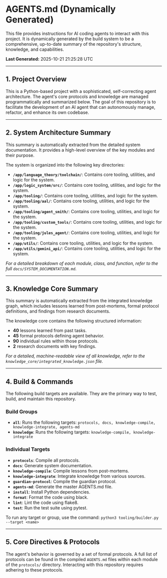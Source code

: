 # AGENTS.md (Dynamically Generated)

This file provides instructions for AI coding agents to interact with this project.
It is dynamically generated by the build system to be a comprehensive, up-to-date
summary of the repository's structure, knowledge, and capabilities.

**Last Generated:** 2025-10-21 21:25:28 UTC

---

## 1. Project Overview

This is a Python-based project with a sophisticated, self-correcting agent
architecture. The agent's core protocols and knowledge are managed
programmatically and summarized below. The goal of this repository is to
facilitate the development of an AI agent that can autonomously manage,
refactor, and enhance its own codebase.

---

## 2. System Architecture Summary

This summary is automatically extracted from the detailed system documentation.
It provides a high-level overview of the key modules and their purpose.

The system is organized into the following key directories:
- **`/app/language_theory/toolchain/`**: Contains core tooling, utilities, and logic for the system.
- **`/app/logic_system/src/`**: Contains core tooling, utilities, and logic for the system.
- **`/app/tooling/`**: Contains core tooling, utilities, and logic for the system.
- **`/app/tooling/aal/`**: Contains core tooling, utilities, and logic for the system.
- **`/app/tooling/agent_smith/`**: Contains core tooling, utilities, and logic for the system.
- **`/app/tooling/custom_tools/`**: Contains core tooling, utilities, and logic for the system.
- **`/app/tooling/jules_agent/`**: Contains core tooling, utilities, and logic for the system.
- **`/app/utils/`**: Contains core tooling, utilities, and logic for the system.
- **`/app/utils/gemini_api/`**: Contains core tooling, utilities, and logic for the system.

_For a detailed breakdown of each module, class, and function, refer to the full `docs/SYSTEM_DOCUMENTATION.md`._

---

## 3. Knowledge Core Summary

This summary is automatically extracted from the integrated knowledge graph,
which includes lessons learned from post-mortems, formal protocol definitions,
and findings from research documents.

The knowledge core contains the following structured information:
- **40** lessons learned from past tasks.
- **45** formal protocols defining agent behavior.
- **90** individual rules within those protocols.
- **2** research documents with key findings.

_For a detailed, machine-readable view of all knowledge, refer to the `knowledge_core/integrated_knowledge.json` file._

---

## 4. Build & Commands

The following build targets are available. They are the primary way to test,
build, and maintain this repository.

### Build Groups

- **`all`**: Runs the following targets: `protocols, docs, knowledge-compile, knowledge-integrate, agents-md`
- **`knowledge`**: Runs the following targets: `knowledge-compile, knowledge-integrate`

### Individual Targets

- **`protocols`**: Compile all protocols.
- **`docs`**: Generate system documentation.
- **`knowledge-compile`**: Compile lessons from post-mortems.
- **`knowledge-integrate`**: Integrate knowledge from various sources.
- **`guardian-protocol`**: Compile the guardian protocol.
- **`agents-md`**: Generate the master AGENTS.md file.
- **`install`**: Install Python dependencies.
- **`format`**: Format the code using black.
- **`lint`**: Lint the code using flake8.
- **`test`**: Run the test suite using pytest.

To run any target or group, use the command: `python3 tooling/builder.py --target <name>`

---

## 5. Core Directives & Protocols

The agent's behavior is governed by a set of formal protocols. A full list of
protocols can be found in the compiled `AGENTS.md` files within each module of
the `protocols/` directory. Interacting with this repository requires adhering
to these protocols.
